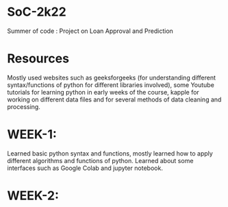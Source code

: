 # SoC-2k22
Summer of code : Project on Loan Approval and Prediction

# Resources
Mostly used websites such as geeksforgeeks (for understanding different syntax/functions of python for different libraries involved), some Youtube tutorials for learning python in early weeks of the course, kapple for working on different data files and for several methods of data cleaning and processing.

# WEEK-1: 
Learned basic python syntax and functions, mostly learned how to apply different algorithms and functions of python. 
Learned about some interfaces such as Google Colab and jupyter notebook.

# WEEK-2:
